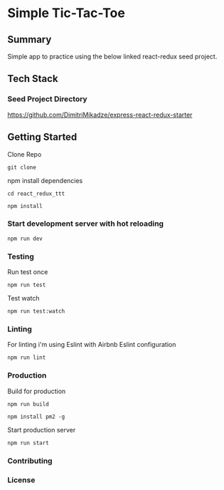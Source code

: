 # Simple Tic-Tac-Toe

## Summary
Simple app to practice using the below linked react-redux seed project.

## Tech Stack


### Seed Project Directory

https://github.com/DimitriMikadze/express-react-redux-starter


## Getting Started

Clone Repo

````
git clone 
````

npm install dependencies

````
cd react_redux_ttt

npm install
````

### Start development server with hot reloading

````
npm run dev
````

### Testing

Run test once

````
npm run test
````

Test watch

````
npm run test:watch
````

### Linting

For linting i'm using Eslint with Airbnb Eslint configuration

````
npm run lint
````

### Production

Build for production

````
npm run build
````

```
npm install pm2 -g
```

Start production server

````
npm run start
````

### Contributing


### License

